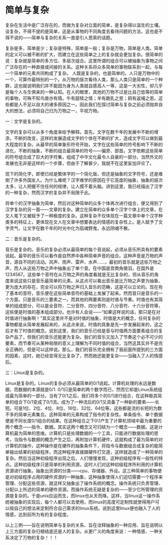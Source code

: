 # 简单与复杂

 复杂在生活中是广泛存在的，而做为复杂对立面的简单，是复杂得以滋生的土壤。谈复杂，不得不提的是简单，这是从事物的不同角度去看待问题的方法，这也是不得不说的——简单与复杂的关系一直是引人思索的话题。

复杂是多，简单是少；复杂是特殊，简单是一般；复杂是万物，简单是人类。简单的定义可以被不断的扩大，而建立在这些简单之上的复杂就会更加复杂。很简单的说：复杂就是简单的多方位、多层次组合。这里所谓的组合可以被抽象为事物之间广泛存在的一种直接或间接的关系。这种关系将众多简单的事物联系到一起，与每一个简单的元素共同构成了复杂。
人既是复杂的，也是简单的。人只是万物中的一个，可算作最特别的一个。从万物的层次看待人类，那么人类只是简单的一个种群，这也就说明我们并不能因为身为人类就自感高人一等，这是一大劣性，却几乎是每个人与生俱来的一种认知。在人的眼里，其他的万物不过是比自己低等的简单的事物，可殊不知鸟兽亦有情。牛有舐犊之情；羊有跪乳之恩；鸦有返哺之恩。这些都是人不足以自大的诸多原因之一。因此我们在探讨简单与复杂之前必须抛弃自大的想法，必须将自己归为万物之一，平视万物。

一：文字是复杂的。

文字的复杂可以从多个角度来给予解释。首先，文字在数千年的发展中不断的增添，不断的改变，这样的发展造成文字的个体在不断的扩大，造成文字可以做到最大程度的复杂。从最早的简单象形符号开始，文字在这些简单的符号影响下不断的进化，不断的抽象，不断的组合最简单的符号——偏旁、部首。文字依赖这些简单的符号组合成了巨大的字符集，组成了中华文化最令人自豪的一部分。当然外文的发展也无非是这样的一个步骤，但由于了解甚少，我就不在这里妄加评论了。

现下的简化字，即使已经是繁体字的一个简化版，但还是抽象的文字符号，还是难倒了许多外国友人。为什么难呢？汉字难学的原因在于它高度的抽象，抽象的层次太多，让人把握不住任何的规律，让人摸不着头脑。讲到这里，我已经描出了汉字的一种复杂，然而汉字的复杂并不局限于此。

将单个的汉字抽象为简单，然后对这种简单的众多个体再次进行组合，便又得到了汉字复杂的另一面——文章的复杂。建立在简单的众多单个汉字个体上的文章，在文人笔下又被赋予了一种极度的复杂。这种复杂不仅体现在一篇文章中单个汉字种类多的特征上，更体现在文人在文章中想要表达的情感的复杂性上。是人赋予了文字灵气，让文字在数千年的时光中化为孤魂野鬼，永远阴魂不散。

二：音乐是复杂的。

音乐是复杂的。音乐的复杂必须从最简单的每个音说起，必须从音乐所具有的要素说起。最早的音乐可以看作是自然界中各种简单声音的组合。这种声音是万物的声音，源自不同的活动。风声、雨声、雷声、水声……，最初的音乐就是这些万物之声，而人从这些万物之声中抽象出了单个音。在中国是宫商角徵羽，在国外是1234567。这些单个音符在从万物之声的角度看就是无比复杂的，但从音乐的角度来说这些只是音乐最简单的元素。从这点可以看出音乐是比万物之声更为抽象、更为庞大的存在，完全可以将万物之声归入音乐的范畴，这是可以立论的。现在有了基本的音符，音乐便在这些简单音符的基础上发展了起来。然而音只是音乐的一个方面，只是音乐的三要素之一。而其他的两要素则是时值与节奏。时值也有其简单的组成部分，可以是全音符、二分音符、四分音符、八分音符、十六分音符等，这些便是时值的基本组成部分。也许有人会说——“如果这样说的话，那只是在对时值进行抽象啊！”其实这里并不是对时值的抽象，时值是大的概念，任何复杂的事物都是从简单发展起来的，从这点来说，时值的具象是先一步发展起来的，这之后才有了时值的概念。说到这里，我们的音乐已经是音与时值两方面要素组合的复杂产品了，但我们的音乐还能更为复杂。我们的音乐又加入了节奏这个必不可少的要素，而节奏可从某种局限的意义上理解为不同时值的组合，当然这其实并不是完全正确的，但是可以这样说。那么，我们的音乐完全拥有了我前面所提到的三方面的因素，这时，她已经变得无比复杂了，然而她还能更复杂——当融入了人的情感后。

三：Linux是复杂的。

Linux是复杂的。Linux的复杂必须从最简单的0/1说起。计算机处理的永远是数据，而数据的本源就是0/1. 0/1只是简单的两个数字而已，然而它却是Linux系统组成最为简单的一部分。当有了0/1之后，我们将多个的0/1进行组合，在这种极其简单的组合下0/1变成了0/1流。成为了一种流后的0/1又具备了一种新的要素——长短。可是1位、2位、4位、8位、16位、32位、64位等。这些都是流的长短的为数不多的简单元素集合。这种简单的元素构成了指令的复杂性。单条指令、单个数据便是不同长度0/1组合的结果。在这种组合之下0\1产生了计算机领域中最为重要的两个概念——指令、数据。其实这两个概念又可归结为一个概念——数据。这是计算机最为简单的思维。计算机只是处理数据的一个工具，只能进行数据处理的思考。当指令与数据的概念产生之后，再附加计算机硬件，这就构成了最为简单的对计算机的操作，这种操作是在硬件的抽象条件下，将指令与数据组合成复杂的能简单输出结果的初级程序，而这种程序直接跟硬件打交道，这样就造成了一种简单的复杂。然后当这种初级程序出现之后，人们慢慢发现，这种初级程序有一般性的特点。这种初级程序只是简单的利用资源。这时人们对这种初级程序所利用的计算机资源进行抽象。抽象出资源的分类——cpu、存储器、外设。这三种简单的事物便是对初级程序占用的硬件资源的一种抽象，这种抽象使得人们迫切需要一个程序来管理、分配这些资源，就这样又抽象出了操作系统的概念。操作系统只负责管理、分配以上所述的简单的硬件资源。而操作系统无疑是复杂的——至少它所管理的资源是复杂的。于是unix应运而生，而linux也从天而降。这样，当linux这一操作系统被抽象的实现后，每个人都可以去使用，而linux的高度可定制性就使得用户可以按自己的想法来定制符合自己需求的linux系统。说到这里linux便也融入了人的情感，达到前所为有的复杂程度。

以上三例——旨在说明简单与复杂的关系、旨在诠释抽象的一种应用、旨在说明以上三方面的复杂归根结底还是人的复杂。从更广义的角度来说：一种情感、一种关系决定了万物的复杂！！！

